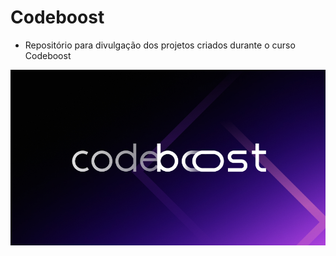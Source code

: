 # Codeboost

- Repositório para divulgação dos projetos criados durante o curso Codeboost

<img src=".github/cover.jpg" alt="Codeboost">
